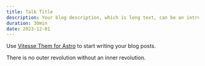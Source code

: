 ```yaml
---
title: Talk Title
description: Your blog description, which is long text, can be an introduction to the post or a paragraph of the post.
duration: 30min
date: 2023-12-01
---
```


Use [Vitesse Them for Astro](https://astro.build/themes/details/vitesse-theme-for-astro/) to start writing your blog posts.

There is no outer revolution without an inner revolution. 
